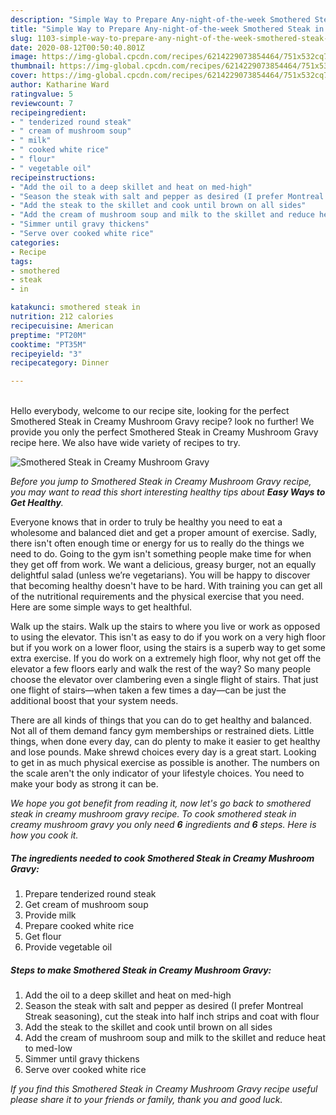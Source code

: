 ```yaml
---
description: "Simple Way to Prepare Any-night-of-the-week Smothered Steak in Creamy Mushroom Gravy"
title: "Simple Way to Prepare Any-night-of-the-week Smothered Steak in Creamy Mushroom Gravy"
slug: 1103-simple-way-to-prepare-any-night-of-the-week-smothered-steak-in-creamy-mushroom-gravy
date: 2020-08-12T00:50:40.801Z
image: https://img-global.cpcdn.com/recipes/6214229073854464/751x532cq70/smothered-steak-in-creamy-mushroom-gravy-recipe-main-photo.jpg
thumbnail: https://img-global.cpcdn.com/recipes/6214229073854464/751x532cq70/smothered-steak-in-creamy-mushroom-gravy-recipe-main-photo.jpg
cover: https://img-global.cpcdn.com/recipes/6214229073854464/751x532cq70/smothered-steak-in-creamy-mushroom-gravy-recipe-main-photo.jpg
author: Katharine Ward
ratingvalue: 5
reviewcount: 7
recipeingredient:
- " tenderized round steak"
- " cream of mushroom soup"
- " milk"
- " cooked white rice"
- " flour"
- " vegetable oil"
recipeinstructions:
- "Add the oil to a deep skillet and heat on med-high"
- "Season the steak with salt and pepper as desired (I prefer Montreal Streak seasoning), cut the steak into half inch strips and coat with flour"
- "Add the steak to the skillet and cook until brown on all sides"
- "Add the cream of mushroom soup and milk to the skillet and reduce heat to med-low"
- "Simmer until gravy thickens"
- "Serve over cooked white rice"
categories:
- Recipe
tags:
- smothered
- steak
- in

katakunci: smothered steak in 
nutrition: 212 calories
recipecuisine: American
preptime: "PT20M"
cooktime: "PT35M"
recipeyield: "3"
recipecategory: Dinner

---
```

<br>
Hello everybody, welcome to our recipe site, looking for the perfect Smothered Steak in Creamy Mushroom Gravy recipe? look no further! We provide you only the perfect Smothered Steak in Creamy Mushroom Gravy recipe here. We also have wide variety of recipes to try.
<br>


![Smothered Steak in Creamy Mushroom Gravy](https://img-global.cpcdn.com/recipes/6214229073854464/751x532cq70/smothered-steak-in-creamy-mushroom-gravy-recipe-main-photo.jpg)

<i>Before you jump to Smothered Steak in Creamy Mushroom Gravy recipe, you may want to read this short interesting healthy tips about <strong>Easy Ways to Get Healthy</strong>.</i>

Everyone knows that in order to truly be healthy you need to eat a wholesome and balanced diet and get a proper amount of exercise. Sadly, there isn't often enough time or energy for us to really do the things we need to do. Going to the gym isn't something people make time for when they get off from work. We want a delicious, greasy burger, not an equally delightful salad (unless we’re vegetarians). You will be happy to discover that becoming healthy doesn't have to be hard. With training you can get all of the nutritional requirements and the physical exercise that you need. Here are some simple ways to get healthful.

Walk up the stairs. Walk up the stairs to where you live or work as opposed to using the elevator. This isn't as easy to do if you work on a very high floor but if you work on a lower floor, using the stairs is a superb way to get some extra exercise. If you do work on a extremely high floor, why not get off the elevator a few floors early and walk the rest of the way? So many people choose the elevator over clambering even a single flight of stairs. That just one flight of stairs—when taken a few times a day—can be just the additional boost that your system needs. 

There are all kinds of things that you can do to get healthy and balanced. Not all of them demand fancy gym memberships or restrained diets. Little things, when done every day, can do plenty to make it easier to get healthy and lose pounds. Make shrewd choices every day is a great start. Looking to get in as much physical exercise as possible is another. The numbers on the scale aren't the only indicator of your lifestyle choices. You need to make your body as strong it can be. 


<i>We hope you got benefit from reading it, now let's go back to smothered steak in creamy mushroom gravy recipe. To cook smothered steak in creamy mushroom gravy you only need <strong>6</strong> ingredients and <strong>6</strong> steps. Here is how you cook it.
</i>

##### The ingredients needed to cook Smothered Steak in Creamy Mushroom Gravy:

1. Prepare  tenderized round steak
1. Get  cream of mushroom soup
1. Provide  milk
1. Prepare  cooked white rice
1. Get  flour
1. Provide  vegetable oil


##### Steps to make Smothered Steak in Creamy Mushroom Gravy:

1. Add the oil to a deep skillet and heat on med-high
1. Season the steak with salt and pepper as desired (I prefer Montreal Streak seasoning), cut the steak into half inch strips and coat with flour
1. Add the steak to the skillet and cook until brown on all sides
1. Add the cream of mushroom soup and milk to the skillet and reduce heat to med-low
1. Simmer until gravy thickens
1. Serve over cooked white rice


<i>If you find this Smothered Steak in Creamy Mushroom Gravy recipe useful please share it to your friends or family, thank you and good luck.</i>
